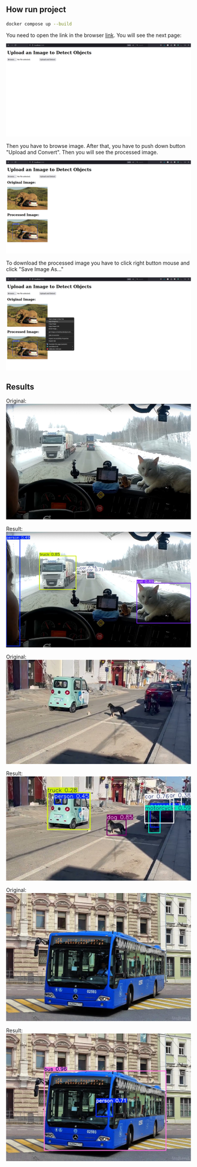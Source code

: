 ## How run project
```bash
docker compose up --build
```

You need to open the link in the browser [link]("http://localhost:5000"). You will see the next page:

![image](images/report_1.png)

Then you have to browse image. After that, you have to push down button "Upload and Convert". Then you will see the processed image.

![image](images/report_2.png)

To download the processed image you have to click right button mouse and click "Save Image As..."

![image](images/report_3.png)


## Results

Original:
![image](images/orig_1.jpg)

Result:
![image](images/res_1.jpg)

Original:
![image](images/orig_2.jpg)

Result:
![image](images/res_2.jpg)

Original:
![image](images/orig_3.jpg)

Result:
![image](images/res_3.jpg)